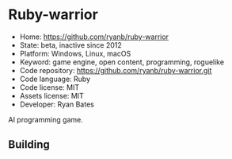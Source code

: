# Ruby-warrior

- Home: https://github.com/ryanb/ruby-warrior
- State: beta, inactive since 2012
- Platform: Windows, Linux, macOS
- Keyword: game engine, open content, programming, roguelike
- Code repository: https://github.com/ryanb/ruby-warrior.git
- Code language: Ruby
- Code license: MIT
- Assets license: MIT
- Developer: Ryan Bates

AI programming game.

## Building
